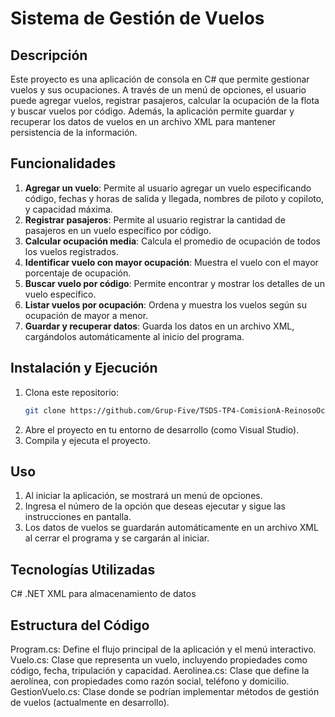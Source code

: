 # Sistema de Gestión de Vuelos

## Descripción
Este proyecto es una aplicación de consola en C# que permite gestionar vuelos y sus ocupaciones. A través de un menú de opciones, el usuario puede agregar vuelos, registrar pasajeros, calcular la ocupación de la flota y buscar vuelos por código. Además, la aplicación permite guardar y recuperar los datos de vuelos en un archivo XML para mantener persistencia de la información.

## Funcionalidades
1. **Agregar un vuelo**: Permite al usuario agregar un vuelo especificando código, fechas y horas de salida y llegada, nombres de piloto y copiloto, y capacidad máxima.
2. **Registrar pasajeros**: Permite al usuario registrar la cantidad de pasajeros en un vuelo específico por código.
3. **Calcular ocupación media**: Calcula el promedio de ocupación de todos los vuelos registrados.
4. **Identificar vuelo con mayor ocupación**: Muestra el vuelo con el mayor porcentaje de ocupación.
5. **Buscar vuelo por código**: Permite encontrar y mostrar los detalles de un vuelo específico.
6. **Listar vuelos por ocupación**: Ordena y muestra los vuelos según su ocupación de mayor a menor.
7. **Guardar y recuperar datos**: Guarda los datos en un archivo XML, cargándolos automáticamente al inicio del programa.

## Instalación y Ejecución
1. Clona este repositorio:
   ```bash
   git clone https://github.com/Grup-Five/TSDS-TP4-ComisionA-ReinosoOctavio-PeraltaSofia-MartinezCandela-CornejoLucas.git
2. Abre el proyecto en tu entorno de desarrollo (como Visual Studio).
3. Compila y ejecuta el proyecto.
## Uso
1. Al iniciar la aplicación, se mostrará un menú de opciones.
2. Ingresa el número de la opción que deseas ejecutar y sigue las instrucciones en pantalla.
3. Los datos de vuelos se guardarán automáticamente en un archivo XML al cerrar el programa y se cargarán al iniciar.
## Tecnologías Utilizadas
C#
.NET
XML para almacenamiento de datos
## Estructura del Código
Program.cs: Define el flujo principal de la aplicación y el menú interactivo.
Vuelo.cs: Clase que representa un vuelo, incluyendo propiedades como código, fecha, tripulación y capacidad.
Aerolinea.cs: Clase que define la aerolínea, con propiedades como razón social, teléfono y domicilio.
GestionVuelo.cs: Clase donde se podrían implementar métodos de gestión de vuelos (actualmente en desarrollo).

